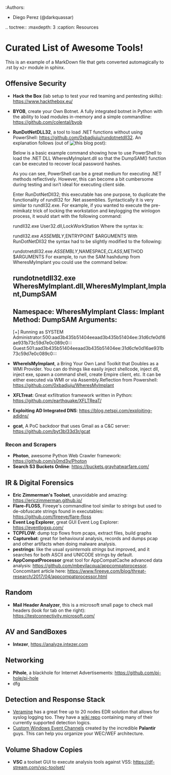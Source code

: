 :Authors: 
  * Diego Perez (@darkquassar)

 .. toctree::
    :maxdepth: 3
    :caption: Resources

# Curated List of Awesome Tools!

This is an example of a MarkDown file that gets converted automagically to .rst by `m2r` module in sphinx. 

## Offensive Security

- **Hack the Box** (lab setup to test your red teaming and pentesting skills): https://www.hackthebox.eu/
- **BYOB**, create your Own Botnet. A fully integrated botnet in Python with the ability to load modules in-memory and a simple commandline: https://github.com/colental/byob
- **RunDotNetDLL32**, a tool to load .NET functions without using PowerShell: https://github.com/0xbadjuju/rundotnetdll32. An explanation follows (out of ![this blog post](https://blog.netspi.com/executing-net-methods-rundotnetdll32/)): 

    Below is a basic example command showing how to use PowerShell to load the .NET DLL WheresMyImplant.dll so that the DumpSAM() function can be executed to recover local password hashes.

    [System.Reflection.Assembly]::LoadFile("C:\Downloads\WheresMyImplant.dll")
    [WheresMyImplant.Implant]::DumpSAM()
    [System.Reflection.Assembly]::Unload("WheresMyImplant.dll")
    As you can see, PowerShell can be a great medium for executing .NET methods reflectively.  However, this can become a bit cumbersome during testing and isn’t ideal for executing client side.

    Enter RunDotNetDll32; this executable has one purpose, to duplicate the functionality of rundll32 for .Net assemblies. Syntactically it is very similar to rundll32.exe. For example, if you wanted to execute the pre-mimikatz trick of locking the workstation and keylogging the winlogon process, it would start with the following command:

    rundll32.exe User32.dll,LockWorkStation
    Where the syntax is:

    rundll32.exe $ASSEMBLY,$ENTRYPOINT $ARGUMENTS
    With RunDotNetDll32 the syntax had to be slightly modified to the following:

    rundotnetdll32.exe $ASSEMBLY,$NAMESPACE,$CLASS,$METHOD $ARGUMENTS
    For example, to run the SAM hashdump from WheresMyImplant you could use the command below:

    rundotnetdll32.exe WheresMyImplant.dll,WheresMyImplant,Implant,DumpSAM
    ----------
    Namespace: WheresMyImplant
    Class: Implant
    Method: DumpSAM
    Arguments:
    ----------
    [+] Running as SYSTEM
    Administrator:500:aad3b435b51404eeaad3b435b51404ee:31d6cfe0d16ae931b73c59d7e0c089c0:::
    Guest:501:aad3b435b51404eeaad3b435b51404ee:31d6cfe0d16ae931b73c59d7e0c089c0:::
    

- **WhereIsMyImplant**, a Bring Your Own Land Toolkit that Doubles as a WMI Provider. You can do things like easily inject shellcode, inject dll, inject exe, spawn a command shell, create Empire client, etc. It can be either executed via WMI or via Assembly.Reflection from Powershell: https://github.com/0xbadjuju/WheresMyImplant

- **XFLTreat**: Great exfiltration framework written in Python: https://github.com/earthquake/XFLTReaT/

- **Exploiting AD Integrated DNS**: https://blog.netspi.com/exploiting-adidns/ 

- **gcat**, A PoC backdoor that uses Gmail as a C&C server: https://github.com/byt3bl33d3r/gcat

### Recon and Scrapers

- **Photon**, awesome Python Web Crawler framework: https://github.com/s0md3v/Photon
- **Search S3 Buckets Online**: https://buckets.grayhatwarfare.com/

## IR & Digital Forensics
- **Eric Zimmerman's Toolset**, unavoidable and amazing: https://ericzimmerman.github.io/
- **Flare-FLOSS**, Fireeye's commandline tool similar to *strings* but used to de-obfuscate strings found in executables: https://github.com/fireeye/flare-floss
- **Event Log Explorer**, great GUI Event Log Explorer: https://eventlogxp.com/
- **TCPFLOW**: dump tcp flows from pcaps, extract files, build graphs
- **Capturebat**: great for behavioural analysis, records and dumps pcap and other artifacts when doing malware analysis.
- **pestrings**: like the usual *sysinternals strings* but improved, and it searches for both ASCII and UNICODE strings by default.
- **AppCompatProcessor** great tool for AppCompatCache advanced data analysis: https://github.com/mbevilacqua/appcompatprocessor. Concomitant article here: https://www.fireeye.com/blog/threat-research/2017/04/appcompatprocessor.html

## Random
- **Mail Header Analyzer**, this is a microsoft small page to check mail headers (look for tab on the right): https://testconnectivity.microsoft.com/

## AV and SandBoxes
- **Intezer**, https://analyze.intezer.com

## Networking
- **Pihole**, a blackhole for Internet Advertisements: https://github.com/pi-hole/pi-hole
- dfg

## Detection and Response Stack
- [Veramine](www.veramine.com) has a great free up to 20 nodes EDR solution that allows for syslog logging too. They have a [wiki repo](https://github.com/veramine/Detections/wiki) containing many of their currently supported detection logics. 
- [Custom Windows Event Channels](https://github.com/palantir/windows-event-forwarding/tree/master/windows-event-channels) created by the incredible **Palantir** guys. This can help you organize your WEC/WEF architecture.

## Volume Shadow Copies
- **VSC** a toolset GUI to execute analysis tools against VSS: https://df-stream.com/vsc-toolset/